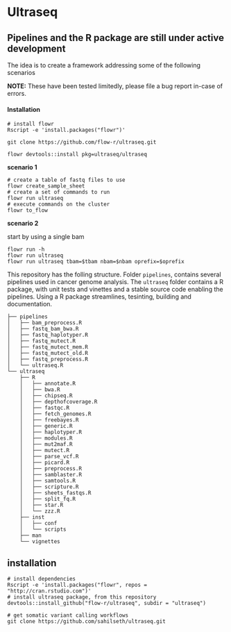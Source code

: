 
# Ultraseq

## Pipelines and the R package are still under active development

The idea is to create a framework addressing some of the following scenarios

**NOTE:** These have been tested limitedly, please file a bug report in-case of errors.



#### Installation

```
# install flowr
Rscript -e 'install.packages("flowr")'

git clone https://github.com/flow-r/ultraseq.git

flowr devtools::install pkg=ultraseq/ultraseq
```



**scenario 1**

```
# create a table of fastq files to use
flowr create_sample_sheet
# create a set of commands to run
flowr run ultraseq
# execute commands on the cluster
flowr to_flow
```

**scenario 2**

start by using a single bam

```
flowr run -h
flowr run ultraseq
flowr run ultraseq tbam=$tbam nbam=$nbam oprefix=$oprefix
```

This repository has the folling structure. 
Folder `pipelines`, contains several pipelines used in cancer genome analysis.
The `ultraseq` folder contains a R package, with unit tests and vinettes and a stable source code
enabling the pipelines. Using a R package streamlines, tesinting, building and documentation.


```
├── pipelines
│   ├── bam_preprocess.R
│   ├── fastq_bam_bwa.R
│   ├── fastq_haplotyper.R
│   ├── fastq_mutect.R
│   ├── fastq_mutect_mem.R
│   ├── fastq_mutect_old.R
│   ├── fastq_preprocess.R
│   └── ultraseq.R
└── ultraseq
    ├── R
    │   ├── annotate.R
    │   ├── bwa.R
    │   ├── chipseq.R
    │   ├── depthofcoverage.R
    │   ├── fastqc.R
    │   ├── fetch_genomes.R
    │   ├── freebayes.R
    │   ├── generic.R
    │   ├── haplotyper.R
    │   ├── modules.R
    │   ├── mut2maf.R
    │   ├── mutect.R
    │   ├── parse_vcf.R
    │   ├── picard.R
    │   ├── preprocess.R
    │   ├── samblaster.R
    │   ├── samtools.R
    │   ├── scripture.R
    │   ├── sheets_fastqs.R
    │   ├── split_fq.R
    │   ├── star.R
    │   └── zzz.R
    ├── inst
    │   ├── conf
    │   └── scripts
    ├── man
    └── vignettes
```

## installation

```
# install dependencies
Rscript -e 'install.packages("flowr", repos = "http://cran.rstudio.com")'
# install ultraseq package, from this repository
devtools::install_github("flow-r/ultraseq", subdir = "ultraseq")

# get somatic variant calling workflows
git clone https://github.com/sahilseth/ultraseq.git
```



<!---- 
notes @sethsa

tree ultraseq/ -P *R 

cd ultraseq
chmod u+x ultraseq
bin/ultraseq
flowr should be available in all nodes
flowr ultraseq::merge_sheets


--->